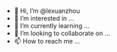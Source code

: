 - 👋 Hi, I’m @lexuanzhou
- 👀 I’m interested in ...
- 🌱 I’m currently learning ...
- 💞️ I’m looking to collaborate on ...
- 📫 How to reach me ...

<!---
lexuanzhou/lexuanzhou is a ✨ special ✨ repository because its `README.md` (this file) appears on your GitHub profile.
You can click the Preview link to take a look at your changes.
--->
